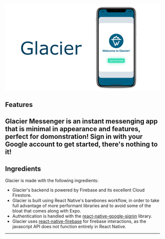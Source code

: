 ![Glacier](banner.png)
## **Features**
Glacier Messenger is an instant messenging app that is minimal in appearance and features, perfect for domonstration! Sign in with your Google account to get started, there's nothing to it!
---

## **Ingredients**
Glacier is made with the following ingredients:

- Glacier's backend is powered by Firebase and its excellent Cloud Firestore.
- Glacier is built using React Native's barebones workflow, in order to take full advantage of more performant libraries and to avoid some of the bloat that comes along with Expo.
- Authentication is handled with the [react-native-google-signin](https://github.com/react-native-community/react-native-google-signin) library.
- Glacier uses [react-native-firebase](https://github.com/invertase/react-native-firebase) for firebase interactions, as the javascript API does not function entirely in React Native.
---
